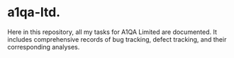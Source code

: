# a1qa-ltd.

Here in this repository, all my tasks for A1QA Limited are documented. It includes comprehensive records of bug tracking, defect tracking, and their corresponding analyses.
